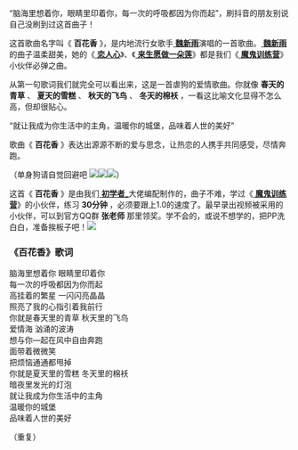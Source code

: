 

“脑海里想着你，眼睛里印着你，每一次的呼吸都因为你而起”，刷抖音的朋友别说自己没刷到过这首曲子！

这首歌曲名字叫《 **百花香** 》，是内地流行女歌手[
**魏新雨**](/Music.html?author=%E9%AD%8F%E6%96%B0%E9%9B%A8)演唱的一首歌曲。[
**魏新雨**](/Music.html?author=%E9%AD%8F%E6%96%B0%E9%9B%A8)的曲子温柔甜美，她的《[
**恋人心**](/Music-6306-恋人心-花千骨插曲-EOP魔鬼训练营练习曲.html "恋人心-花千骨插曲-EOP魔鬼训练营练习曲")》、《[
**来生愿做一朵莲**](/Music-7120-来生愿做一朵莲-魏新雨.html "来生愿做一朵莲-魏新雨")》都是我们《[
**魔鬼训练营**](/Sale.html)》小伙伴必弹之曲。

从第一句歌词我们就完全可以看出来，这是一首虐狗的爱情歌曲。你就像 **春天的青草** 、 **夏天的雪糕** 、 **秋天的飞鸟** 、 **冬天的棉袄**
，一看这比喻文化显得不怎么高，但却很贴心。

“就让我成为你生活中的主角，温暖你的城堡，品味着人世的美好”

歌曲《 **百花香** 》表达出源源不断的爱与思念，让热恋的人携手共同感受，尽情奔跑。

（单身狗请自觉回避吧
![](/Public/editor/plugins/emoticons/images/9.gif)![](/Public/editor/plugins/emoticons/images/36.gif)![](/Public/editor/plugins/emoticons/images/9.gif)）

这首《 **百花香** 》是由我们[
**初学者_**](https://www.everyonepiano.cn/User-27286.html)大佬编配制作的，曲子不难，学过《[
**魔鬼训练营**](/Sale.html)》的小伙伴，练习 **30分钟** ，必须要跟上1.0的速度了。最早录出视频被采用的小伙伴，可以到官方QQ群
**张老师**
那里领奖。学不会的，或说不想学的，把PP洗白白，准备挨板子吧！![](/Public/editor/plugins/emoticons/images/44.gif)

### 《百花香》歌词

脑海里想着你 眼睛里印着你  
每一次的呼吸都因为你而起  
高挂着的繁星 一闪闪亮晶晶  
照亮了我的心指引着我前行  
你就是春天里的青草 秋天里的飞鸟  
爱情海 汹涌的波涛  
想与你—起在风中自由奔跑  
面带着微微笑  
把烦恼通通都甩掉  
你就是夏天里的雪糕 冬天里的棉袄  
暗夜里发光的灯泡  
就让我成为你生活中的主角  
温暖你的城堡  
品味着人世的美好

（重复）

